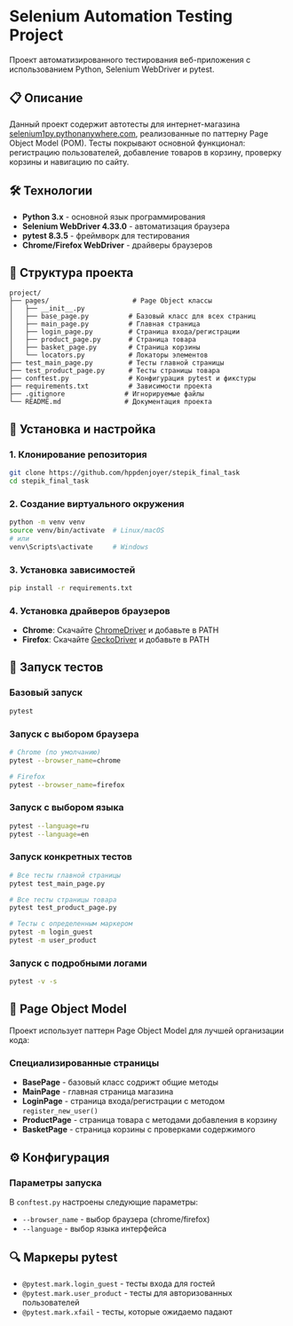 # Selenium Automation Testing Project

Проект автоматизированного тестирования веб-приложения с использованием Python, Selenium WebDriver и pytest.

## 📋 Описание

Данный проект содержит автотесты для интернет-магазина [selenium1py.pythonanywhere.com](http://selenium1py.pythonanywhere.com/), реализованные по паттерну Page Object Model (POM). Тесты покрывают основной функционал: регистрацию пользователей, добавление товаров в корзину, проверку корзины и навигацию по сайту.

## 🛠 Технологии

- **Python 3.x** - основной язык программирования
- **Selenium WebDriver 4.33.0** - автоматизация браузера
- **pytest 8.3.5** - фреймворк для тестирования
- **Chrome/Firefox WebDriver** - драйверы браузеров

## 📁 Структура проекта

```
project/
├── pages/                     # Page Object классы
│   ├── __init__.py
│   ├── base_page.py          # Базовый класс для всех страниц
│   ├── main_page.py          # Главная страница
│   ├── login_page.py         # Страница входа/регистрации
│   ├── product_page.py       # Страница товара
│   ├── basket_page.py        # Страница корзины
│   └── locators.py           # Локаторы элементов
├── test_main_page.py         # Тесты главной страницы
├── test_product_page.py      # Тесты страницы товара
├── conftest.py               # Конфигурация pytest и фикстуры
├── requirements.txt          # Зависимости проекта
├── .gitignore               # Игнорируемые файлы
└── README.md                # Документация проекта
```

## 🚀 Установка и настройка

### 1. Клонирование репозитория
```bash
git clone https://github.com/hppdenjoyer/stepik_final_task
cd stepik_final_task
```

### 2. Создание виртуального окружения
```bash
python -m venv venv
source venv/bin/activate  # Linux/macOS
# или
venv\Scripts\activate     # Windows
```

### 3. Установка зависимостей
```bash
pip install -r requirements.txt
```

### 4. Установка драйверов браузеров
- **Chrome**: Скачайте [ChromeDriver](https://chromedriver.chromium.org/) и добавьте в PATH
- **Firefox**: Скачайте [GeckoDriver](https://github.com/mozilla/geckodriver/releases) и добавьте в PATH

## 🎯 Запуск тестов

### Базовый запуск
```bash
pytest
```

### Запуск с выбором браузера
```bash
# Chrome (по умолчанию)
pytest --browser_name=chrome

# Firefox
pytest --browser_name=firefox
```

### Запуск с выбором языка
```bash
pytest --language=ru
pytest --language=en
```

### Запуск конкретных тестов
```bash
# Все тесты главной страницы
pytest test_main_page.py

# Все тесты страницы товара
pytest test_product_page.py

# Тесты с определенным маркером
pytest -m login_guest
pytest -m user_product
```

### Запуск с подробными логами
```bash
pytest -v -s
```

## 📝 Page Object Model

Проект использует паттерн Page Object Model для лучшей организации кода:

### Специализированные страницы
- **BasePage** - базовый класс содрижт общие методы
- **MainPage** - главная страница магазина
- **LoginPage** - страница входа/регистрации с методом `register_new_user()`
- **ProductPage** - страница товара с методами добавления в корзину
- **BasketPage** - страница корзины с проверками содержимого

## ⚙️ Конфигурация

### Параметры запуска
В `conftest.py` настроены следующие параметры:
- `--browser_name` - выбор браузера (chrome/firefox)
- `--language` - выбор языка интерфейса

## 🔍 Маркеры pytest

- `@pytest.mark.login_guest` - тесты входа для гостей
- `@pytest.mark.user_product` - тесты для авторизованных пользователей
- `@pytest.mark.xfail` - тесты, которые ожидаемо падают









